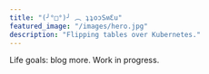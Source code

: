 ```yaml
---
title: "(╯°□°)╯ ︵ ʇʇoɔSʍƐu"
featured_image: "/images/hero.jpg"
description: "Flipping tables over Kubernetes."
---
```

Life goals: blog more. Work in progress.
